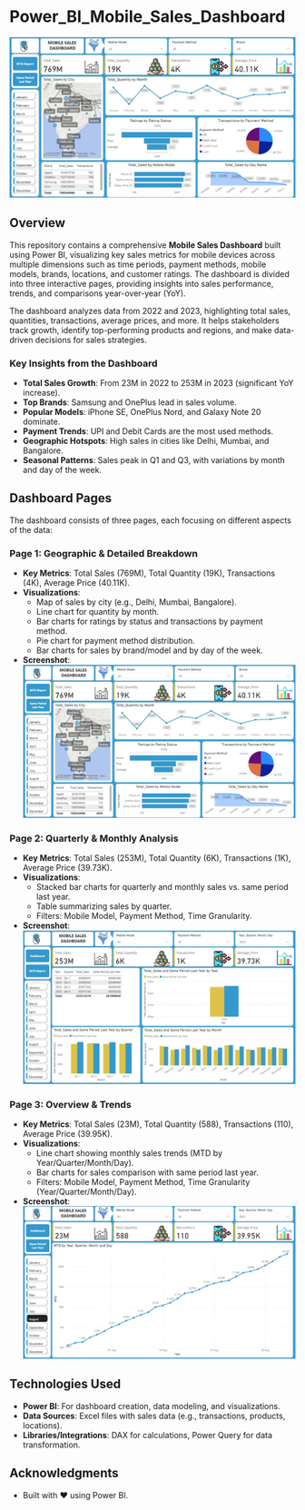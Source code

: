 # Power_BI_Mobile_Sales_Dashboard

![Mobile Sales Dashboard Banner](Dashboard.jpg) 

## Overview

This repository contains a comprehensive **Mobile Sales Dashboard** built using Power BI, visualizing key sales metrics for mobile devices across multiple dimensions such as time periods, payment methods, mobile models, brands, locations, and customer ratings. The dashboard is divided into three interactive pages, providing insights into sales performance, trends, and comparisons year-over-year (YoY).

The dashboard analyzes data from 2022 and 2023, highlighting total sales, quantities, transactions, average prices, and more. It helps stakeholders track growth, identify top-performing products and regions, and make data-driven decisions for sales strategies.

### Key Insights from the Dashboard
- **Total Sales Growth**: From 23M in 2022 to 253M in 2023 (significant YoY increase).
- **Top Brands**: Samsung and OnePlus lead in sales volume.
- **Popular Models**: iPhone SE, OnePlus Nord, and Galaxy Note 20 dominate.
- **Payment Trends**: UPI and Debit Cards are the most used methods.
- **Geographic Hotspots**: High sales in cities like Delhi, Mumbai, and Bangalore.
- **Seasonal Patterns**: Sales peak in Q1 and Q3, with variations by month and day of the week.

## Dashboard Pages

The dashboard consists of three pages, each focusing on different aspects of the data:

### Page 1: Geographic & Detailed Breakdown 
- **Key Metrics**: Total Sales (769M), Total Quantity (19K), Transactions (4K), Average Price (40.11K).
- **Visualizations**:
  - Map of sales by city (e.g., Delhi, Mumbai, Bangalore).
  - Line chart for quantity by month.
  - Bar charts for ratings by status and transactions by payment method.
  - Pie chart for payment method distribution.
  - Bar charts for sales by brand/model and by day of the week.
- **Screenshot**:
  ![Page 1 Screenshot](Dashboard.jpg)

### Page 2: Quarterly & Monthly Analysis 
- **Key Metrics**: Total Sales (253M), Total Quantity (6K), Transactions (1K), Average Price (39.73K).
- **Visualizations**:
  - Stacked bar charts for quarterly and monthly sales vs. same period last year.
  - Table summarizing sales by quarter.
  - Filters: Mobile Model, Payment Method, Time Granularity.
- **Screenshot**:
  ![Page 2 Screenshot]( Same_Period_Last_Year_report.jpg)

### Page 3:  Overview & Trends 
- **Key Metrics**: Total Sales (23M), Total Quantity (588), Transactions (110), Average Price (39.95K).
- **Visualizations**:
  - Line chart showing monthly sales trends (MTD by Year/Quarter/Month/Day).
  - Bar charts for sales comparison with same period last year.
  - Filters: Mobile Model, Payment Method, Time Granularity (Year/Quarter/Month/Day).
- **Screenshot**:
  ![Page 3 Screenshot](MTD_Report.jpg) 


## Technologies Used
- **Power BI**: For dashboard creation, data modeling, and visualizations.
- **Data Sources**: Excel files with sales data (e.g., transactions, products, locations). 
- **Libraries/Integrations**: DAX for calculations, Power Query for data transformation.

## Acknowledgments
- Built with ❤️ using Power BI. 
